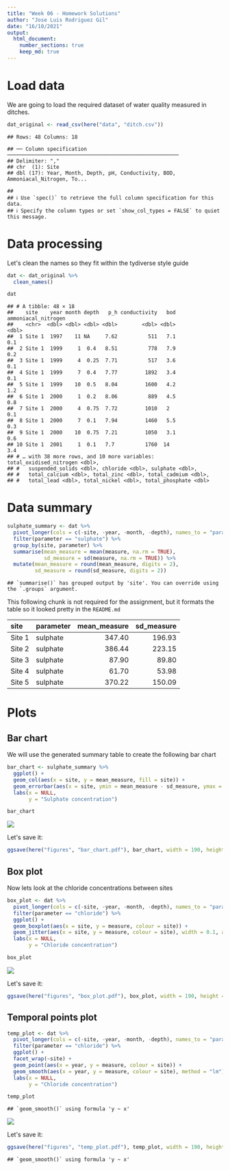 ```yaml
---
title: "Week 06 - Homework Solutions"
author: "Jose Luis Rodriguez Gil"
date: "16/10/2021"
output: 
  html_document:
    number_sections: true
    keep_md: true
---
```






# Load data

We are going to load the required dataset of water quality measured in ditches. 


```r
dat_original <- read_csv(here("data", "ditch.csv"))
```

```
## Rows: 48 Columns: 18
```

```
## ── Column specification ────────────────────────────────────────────────────────
## Delimiter: ","
## chr  (1): Site
## dbl (17): Year, Month, Depth, pH, Conductivity, BOD, Ammoniacal_Nitrogen, To...
```

```
## 
## ℹ Use `spec()` to retrieve the full column specification for this data.
## ℹ Specify the column types or set `show_col_types = FALSE` to quiet this message.
```
# Data processing
 
 Let's clean the names so they fit within the tydiverse style guide
 

```r
dat <- dat_original %>% 
  clean_names()

dat
```

```
## # A tibble: 48 × 18
##    site    year month depth   p_h conductivity   bod ammoniacal_nitrogen
##    <chr>  <dbl> <dbl> <dbl> <dbl>        <dbl> <dbl>               <dbl>
##  1 Site 1  1997    11 NA     7.62          511   7.1                 0.1
##  2 Site 1  1999     1  0.4   8.51          778   7.9                 0.2
##  3 Site 1  1999     4  0.25  7.71          517   3.6                 0.1
##  4 Site 1  1999     7  0.4   7.77         1892   3.4                 0.1
##  5 Site 1  1999    10  0.5   8.04         1600   4.2                 1.2
##  6 Site 1  2000     1  0.2   8.06          889   4.5                 0.8
##  7 Site 1  2000     4  0.75  7.72         1010   2                   0.1
##  8 Site 1  2000     7  0.1   7.94         1460   5.5                 0.3
##  9 Site 1  2000    10  0.75  7.21         1050   3.1                 0.6
## 10 Site 1  2001     1  0.1   7.7          1760  14                   3.4
## # … with 38 more rows, and 10 more variables: total_oxidised_nitrogen <dbl>,
## #   suspended_solids <dbl>, chloride <dbl>, sulphate <dbl>,
## #   total_calcium <dbl>, total_zinc <dbl>, total_cadmium <dbl>,
## #   total_lead <dbl>, total_nickel <dbl>, total_phosphate <dbl>
```
 
# Data summary
 

```r
sulphate_summary <- dat %>% 
  pivot_longer(cols = c(-site, -year, -month, -depth), names_to = "parameter", values_to = "measure") %>% 
  filter(parameter == "sulphate") %>% 
  group_by(site, parameter) %>% 
  summarise(mean_measure = mean(measure, na.rm = TRUE),
            sd_measure = sd(measure, na.rm = TRUE)) %>% 
  mutate(mean_measure = round(mean_measure, digits = 2),
         sd_measure = round(sd_measure, digits = 2))
```

```
## `summarise()` has grouped output by 'site'. You can override using the `.groups` argument.
```

This following chunk is not required for the assignment, but it formats the table so it looked pretty in the `README.md`


|site   |parameter | mean_measure| sd_measure|
|:------|:---------|------------:|----------:|
|Site 1 |sulphate  |       347.40|     196.93|
|Site 2 |sulphate  |       386.44|     223.15|
|Site 3 |sulphate  |        87.90|      89.80|
|Site 4 |sulphate  |        61.70|      53.98|
|Site 5 |sulphate  |       370.22|     150.09|


# Plots

## Bar chart

We will use the generated summary table to create the following bar chart


```r
bar_chart <- sulphate_summary %>% 
  ggplot() +
  geom_col(aes(x = site, y = mean_measure, fill = site)) +
  geom_errorbar(aes(x = site, ymin = mean_measure - sd_measure, ymax = mean_measure + sd_measure)) +
  labs(x = NULL,
       y = "Sulphate concentration")

bar_chart
```

![](wk_06_hw_solutions_files/figure-html/item_2-1.png)<!-- -->

Let's save it:


```r
ggsave(here("figures", "bar_chart.pdf"), bar_chart, width = 190, height = 120, units = "mm")
```


## Box plot
 
 Now lets look at the chloride concentrations between sites
 

```r
box_plot <- dat %>% 
  pivot_longer(cols = c(-site, -year, -month, -depth), names_to = "parameter", values_to = "measure") %>% 
  filter(parameter == "chloride") %>% 
  ggplot() +
  geom_boxplot(aes(x = site, y = measure, colour = site)) +
  geom_jitter(aes(x = site, y = measure, colour = site), width = 0.1, alpha = 0.4) +
  labs(x = NULL,
       y = "Chloride concentration")

box_plot
```

![](wk_06_hw_solutions_files/figure-html/item_3-1.png)<!-- -->

Let's save it:


```r
ggsave(here("figures", "box_plot.pdf"), box_plot, width = 190, height = 120, units = "mm")
```


## Temporal points plot
 

```r
temp_plot <- dat %>% 
  pivot_longer(cols = c(-site, -year, -month, -depth), names_to = "parameter", values_to = "measure") %>% 
  filter(parameter == "chloride") %>% 
  ggplot() +
  facet_wrap(~site) +
  geom_point(aes(x = year, y = measure, colour = site)) +
  geom_smooth(aes(x = year, y = measure, colour = site), method = "lm") +
  labs(x = NULL,
       y = "Chloride concentration")

temp_plot
```

```
## `geom_smooth()` using formula 'y ~ x'
```

![](wk_06_hw_solutions_files/figure-html/item_4-1.png)<!-- -->

Let's save it:


```r
ggsave(here("figures", "temp_plot.pdf"), temp_plot, width = 190, height = 120, units = "mm")
```

```
## `geom_smooth()` using formula 'y ~ x'
```

 
 

